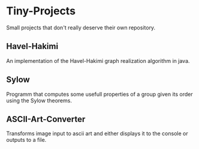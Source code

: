 # Tiny-Projects
Small projects that don't really deserve their own repository.

## Havel-Hakimi
An implementation of the Havel-Hakimi graph realization algorithm in java.

## Sylow
Programm that computes some usefull properties of a group given its order using the Sylow theorems.

## ASCII-Art-Converter
Transforms image input to ascii art and either displays it to the console or outputs to a file.
